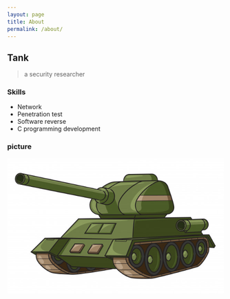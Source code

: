 ```yaml
---
layout: page
title: About
permalink: /about/
---
```


## Tank
> a security researcher

### Skills
- Network
- Penetration test
- Software reverse
- C programming development

### picture
![alt text](/public/img/tank-carton.jpg)
